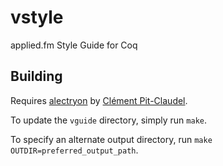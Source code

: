# vstyle
applied.fm Style Guide for Coq

## Building

Requires [alectryon](https://github.com/cpitclaudel/alectryon) by [Clément Pit-Claudel](https://github.com/cpitclaudel).

To update the `vguide` directory, simply run `make`.

To specify an alternate output directory, run `make OUTDIR=preferred_output_path`.